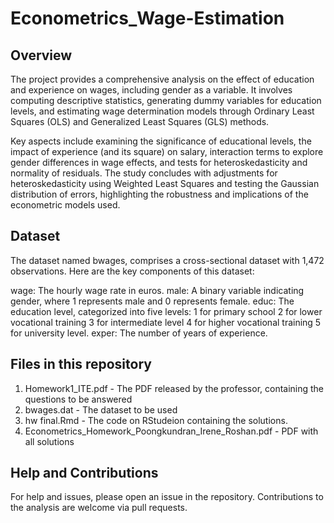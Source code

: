 # Econometrics_Wage-Estimation

## Overview
The project provides a comprehensive analysis on the effect of education and experience on wages, including gender as a variable. It involves computing descriptive statistics, generating dummy variables for education levels, and estimating wage determination models through Ordinary Least Squares (OLS) and Generalized Least Squares (GLS) methods. 

Key aspects include examining the significance of educational levels, the impact of experience (and its square) on salary, interaction terms to explore gender differences in wage effects, and tests for heteroskedasticity and normality of residuals. The study concludes with adjustments for heteroskedasticity using Weighted Least Squares and testing the Gaussian distribution of errors, highlighting the robustness and implications of the econometric models used.

## Dataset
The dataset named bwages, comprises a cross-sectional dataset with 1,472 observations. Here are the key components of this dataset:

wage: The hourly wage rate in euros.
male: A binary variable indicating gender, where 1 represents male and 0 represents female.
educ: The education level, categorized into five levels:
1 for primary school
2 for lower vocational training
3 for intermediate level
4 for higher vocational training
5 for university level.
exper: The number of years of experience.

## Files in this repository
1. Homework1_ITE.pdf - The PDF released by the professor, containing the questions to be answered
2. bwages.dat - The dataset to be used 
3. hw final.Rmd - The code on RStudeion containing the solutions.
4. Econometrics_Homework_Poongkundran_Irene_Roshan.pdf - PDF with all solutions

## Help and Contributions
For help and issues, please open an issue in the repository. Contributions to the analysis are welcome via pull requests.
